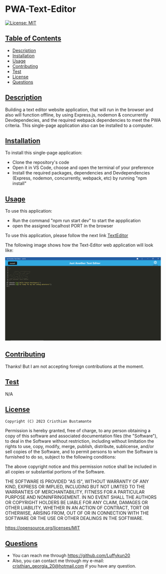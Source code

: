# PWA-Text-Editor

[![License: MIT](https://img.shields.io/badge/License-MIT-yellow.svg)](https://opensource.org/licenses/MIT)  
  
    
## [Table of Contents](#table-of-contents)

- [Description](#description)
- [Installation](#installation)
- [Usage](#usage)
- [Contributing](#contributing)
- [Test](#test)
- [License](#license)
- [Questions](#questions)

## [Description](#table-of-contents)

Building a text editor website application, that will run in the browser and also will function offline, by using Express.js, nodemon & concurrently Devdependecies, and the required webpack dependencies to meet the PWA criteria. This single-page application also can be installed to a computer.

## [Installation](#table-of-contents)
    
To install this single-page application:

* Clone the repository's code
* Open it in VS Code, choose and open the terminal of your preference
* Install the required packages, dependencies and Devdependencies (Express, nodemon, concurrently, webpack, etc) by running "npm install"

## [Usage](#table-of-contents)
    
To use this application:
* Run the command "npm run start dev" to start the appplication
* open the assigned localhost PORT in the browser

To use this application, please follow the next link [TextEditor](https://whispering-oasis-78414.herokuapp.com)

The following image shows how the Text-Editor web application will look like:

![Text-Editor](assets/text-editor.PNG)

    
## [Contributing](#table-of-contents)

  Thanks! But I am not accepting foreign contributions at the moment.

## [Test](#table-of-contents)

N/A



## [License](#table-of-contents)


    Copyright (C) 2023 Cristhian Bustamante

   Permission is hereby granted, free of charge, to any person obtaining a copy of this software and associated documentation files (the "Software"), to deal in the Software without restriction, including without limitation the rights to use, copy, modify, merge, publish, distribute, sublicense, and/or sell copies of the Software, and to permit persons to whom the Software is furnished to do so, subject to the following conditions:

   The above copyright notice and this permission notice shall be included in all copies or substantial portions of the Software.

   THE SOFTWARE IS PROVIDED "AS IS", WITHOUT WARRANTY OF ANY KIND, EXPRESS OR IMPLIED, INCLUDING BUT NOT LIMITED TO THE WARRANTIES OF MERCHANTABILITY, FITNESS FOR A PARTICULAR PURPOSE AND NONINFRINGEMENT. IN NO EVENT SHALL THE AUTHORS OR COPYRIGHT HOLDERS BE LIABLE FOR ANY CLAIM, DAMAGES OR OTHER LIABILITY, WHETHER IN AN ACTION OF CONTRACT, TORT OR OTHERWISE, ARISING FROM, OUT OF OR IN CONNECTION WITH THE SOFTWARE OR THE USE OR OTHER DEALINGS IN THE SOFTWARE.       
   
   https://opensource.org/licenses/MIT
        
## [Questions](#table-of-contents)

- You can reach me through https://github.com/Luffykun20
- Also, you can contact me through my e-mail: [cristhian_georgia_20@hotmail.com](mailto:cristhian_georgia_20@hotmail.com) if you have any question.